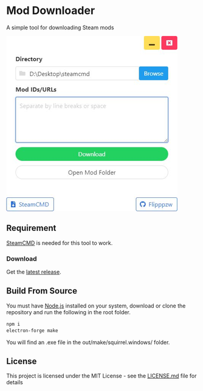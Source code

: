 # Mod Downloader

A simple tool for downloading Steam mods

![MD](resource/screenshot.JPG)

## Requirement

[SteamCMD](https://developer.valvesoftware.com/wiki/SteamCMD) is needed for this tool to work.

### Download

Get the [latest release](https://github.com/Flipppzw/ModDownloader/releases).

## Build From Source

You must have [Node.js](https://nodejs.org/en/) installed on your system, download or clone the repository and run the following in the root folder.

```bash
npm i
electron-forge make
```

You will find an .exe file in the out/make/squirrel.windows/ folder.

## License

This project is licensed under the MIT License - see the [LICENSE.md](LICENSE.md) file for details
